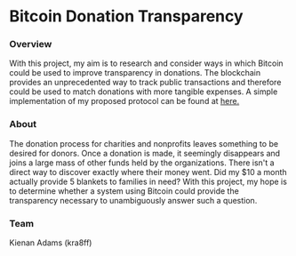 # Bitcoin Donation Transparency

### Overview
With this project, my aim is to research and consider ways in which Bitcoin could be used to improve transparency in donations. The blockchain provides an unprecedented way to track public transactions and therefore could be used to match donations with more tangible expenses.
A simple implementation of my proposed protocol can be found at [here.](www.kienanadams.com/btc-donation-transparency/)

### About
The donation process for charities and nonprofits leaves something to be desired for donors. Once a donation is made, it seemingly disappears and joins a large mass of other funds held by the organizations. There isn't a direct way to discover exactly where their money went. Did my $10 a month actually provide 5 blankets to families in need? With this project, my hope is to determine whether a system using Bitcoin could provide the transparency necessary to unambiguously answer such a question.

### Team
Kienan Adams (kra8ff)
